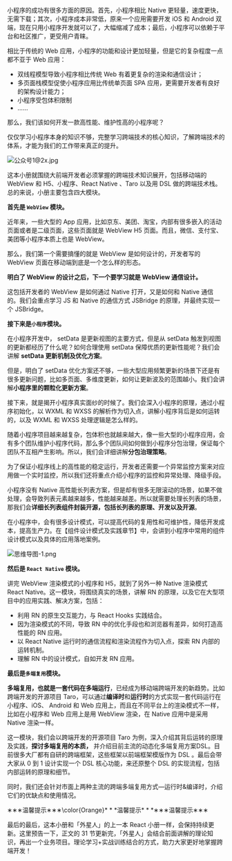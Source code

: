 小程序的成功有很多方面的原因。首先，小程序相比 Native 更轻量，速度更快，无需下载；其次，小程序成本非常低，原来一个应用需要开发 iOS 和 Android 双端，现在只用小程序开发就可以了，大幅缩减了成本；最后，小程序可以依赖于平台和社区推广，更受用户青睐。

相比于传统的 Web 应用，小程序的功能和设计更加轻量，但是它的复杂程度一点都不亚于 Web 应用：

*   双线程模型导致小程序相比传统 Web 有着更复杂的渲染和通信设计；
*   多页面栈模型促使小程序应用比传统单页面 SPA 应用，更需要开发者有良好的架构设计能力；
*   小程序受包体积限制
*   ……

那么，我们该如何开发一款高性能、维护性高的小程序呢？

仅仅学习小程序本身的知识不够，完整学习跨端技术的核心知识，了解跨端技术的体系，才能为我们的工作带来真正的提升。

![公众号1@2x.jpg](https://p9-juejin.byteimg.com/tos-cn-i-k3u1fbpfcp/b40e6dadd65d491b8782aa9843a17641~tplv-k3u1fbpfcp-jj-mark:1600:0:0:0:q75.image#?w=1580&h=576&s=118341&e=jpg&b=ff8c34)

这本小册就围绕大前端开发者必须掌握的跨端技术知识展开，包括移动端的 WebView 和 H5、小程序、React Native 、Taro 以及用 DSL 做的跨端技术栈。总的来说，小册主要包含四大模块。

**首先是 `WebView` 模块。**

近年来，一些大型的 App 应用，比如京东、美团、淘宝，内部有很多嵌入的活动页面或者是二级页面，这些页面就是 WebView H5 页面。而且，微信、支付宝、美团等小程序本质上也是 WebView。

那么，我们第一个需要搞懂的就是 WebView 是如何设计的，开发者写的 WebView 页面在移动端到底是一个怎么样的形态。

**明白了 WebView 的设计之后，下一个要学习就是 WebView 通信设计。**

这包括开发者的 WebView 是如何通过 Native 打开，又是如何和 Native 通信的。我们会重点学习 JS 和 Native 的通信方式 JSBridge 的原理，并最终实现一个 JSBridge。

**接下来是`小程序`模块。**

在小程序开发中， setData 是更新视图的主要方式，但是从 setData 触发到视图的更新都经历了什么呢？如何合理使用 setData 保障优质的更新性能呢？我们会讲解 **setData 更新机制及优化方案**。

但是，明白了 setData 优化方案还不够，一些大型应用频繁更新的场景下还是有很多更新问题，比如多页面、多维度更新，如何让更新波及的范围越小。我们会讲解**小程序里的颗粒化更新方案**。

接下来，就是揭开小程序真实面纱的时候了。我们会深入小程序的原理，通过小程序初始化，以 WXML 和 WXSS 的解析作为切入点，讲解小程序背后是如何运转的，以及 WXML 和 WXSS 处理逻辑是怎么样的。

随着小程序项目越来越复杂，包体积也就越来越大，像一些大型的小程序应用，会有多个团队维护小程序代码，那么多个团队间如何做到小程序分包治理，保证每个团队不互相产生影响。所以，我们会详细讲解**分包治理策略**。

为了保证小程序线上的高性能的稳定运行，开发者还需要一个异常监控方案来对应用做一个实时监控，所以我们还将重点介绍小程序的监控和异常处理、降级手段。

小程序没有 Native 高性能长列表方案，但是却有很多无限滚动的场景，如果不做处理，会导致列表元素越来越多，性能越来越差。所以就需要处理长列表的场景，那我们会**详细长列表组件封装开源，包括长列表的原理、开发以及开源**。

在小程序中，会有很多设计模式，可以提高代码的复用性和可维护性，降低开发成本，提高生产力。在【组件设计模式及实践章节】中，会讲到小程序中常用的组件设计模式以及具体的应用落地案例。

![思维导图-1.png](https://p1-juejin.byteimg.com/tos-cn-i-k3u1fbpfcp/d7290726c2b34eae8c2d45831c7ea127~tplv-k3u1fbpfcp-jj-mark:1600:0:0:0:q75.image#?w=1422&h=1082&s=172184&e=png&b=fafafa)

**然后是 `React Native` 模块。**

讲完 WebView 渲染模式的小程序和 H5，就到了另外一种 Native 渲染模式 React Native。这一模块，将围绕真实的场景，讲解 RN 的原理，以及它在大型项目中的应用实践、解决方案，包括：

*   利用 RN 的原生交互能力，与 React Hooks 实践结合。
*   因为渲染模式的不同，导致 RN 中的优化手段也和浏览器有差异，如何打造高性能的 RN 应用。
*   以 React Native 运行时的通信流程和渲染流程作为切入点，探索 RN 内部的运转机制。
*   理解 RN 中的设计模式，自如开发 RN 应用。

**最后是`多端复用`模块。**

**多端复用，也就是一套代码在多端运行**，已经成为移动端跨端开发的新趋势。比如跨端开发的开源项目 Taro，可以通过**编译时**和**运行时**的方式实现一套代码运行在小程序、iOS、 Android 和 Web 应用上，而且在不同平台上的渲染模式不一样，比如在小程序和 Web 应用上是用 WebView 渲染，在 Native 应用中是采用 Native 渲染一样。

这一模块，我们会以跨端开发的开源项目 Taro 为例，深入介绍其背后运转的原理及实践，**探讨多端复用的本质，** 并介绍目前主流的动态化多端复用方案DSL。目前很多大厂都有自研的跨端框架，这些框架以前端框架模版作为 DSL 。最后会带大家从 0 到 1 设计实现一个 DSL 核心功能，来还原整个 DSL 的实现流程，包括内部运转的原理和细节。

同时，我们还会针对市面上两种主流的跨端多端复用方式—运行时&编译时，介绍它们的优缺点和使用情况。

∗∗∗温馨提示∗∗∗\\color{Orange}\* \* \*温馨提示\* \* \*∗∗∗温馨提示∗∗∗

最后的最后，这本小册和「外星人」的上一本 React 小册一样，会保持持续更新。这里预告一下，正文的 31 节更新完，「外星人」会结合前面讲解的理论知识，再出一个业务项目。理论学习+实战训练结合的方式，助力大家更好地掌握跨端开发！